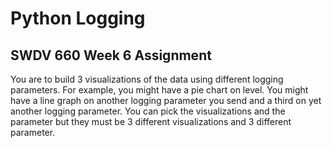 # Python Logging
## SWDV 660 Week 6 Assignment

You are to build 3 visualizations of the data using different logging parameters.   For example, you might have a pie chart on level.  You might have a line graph on another logging parameter you send and a third on yet another logging parameter. You can pick the visualizations and the parameter but they must be 3 different visualizations and 3 different parameter.
